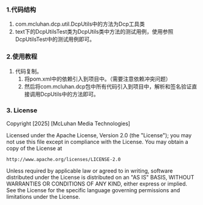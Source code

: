 ### 1.代码结构

1. com.mcluhan.dcp.util.DcpUtils中的方法为Dcp工具类
2. text下的DcpUtilsTest类为DcpUtils类中方法的测试用例，使用参照DcpUtilsTest中的测试用例即可。

### 2.使用教程

1. 代码复制。
   1. 将pom.xml中的依赖引入到项目中。（需要注意依赖冲突问题）
   2. 然后将com.mcluhan.dcp包中所有代码引入到项目中，解析和签名验证直接调用DcpUtils中的方法即可。

### 3. License
Copyright [2025] [McLuhan Media Technologies]

Licensed under the Apache License, Version 2.0 (the "License");
you may not use this file except in compliance with the License.
You may obtain a copy of the License at

    http://www.apache.org/licenses/LICENSE-2.0

Unless required by applicable law or agreed to in writing, software
distributed under the License is distributed on an "AS IS" BASIS,
WITHOUT WARRANTIES OR CONDITIONS OF ANY KIND, either express or implied.
See the License for the specific language governing permissions and
limitations under the License.